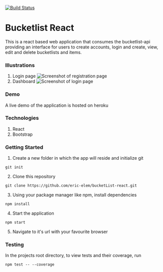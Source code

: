 [![Build Status](https://travis-ci.org/eric-elem/bucketlist-react.svg?branch=ft-authentication)](https://travis-ci.org/eric-elem/bucketlist-react)

# Bucketlist React

 This is a react based web application that consumes the bucketlist-api providing an interface for users to create accounts, login and create, view, edit and delete bucketlists and items.

### Illustrations
1. Login page
![Screenshot of registration page](/src/static/registration.png?raw=true "Registration Page")
2. Dashboard
![Screenshot of login page](/src/static/registration.png?raw=true "Login Page")
### Demo
A live demo of the application is hosted on heroku

### Technologies
1. React
2. Bootstrap

### Getting Started
1. Create a new folder in which the app will reside and initialize git
```
git init
```
2. Clone this repository 
```
git clone https://github.com/eric-elem/bucketList-react.git
```
3. Using your package manager like npm, install dependencies
```
npm install
```
4. Start the application
```
npm start
```
5. Navigate to it's url with your favourite browser

### Testing 
In the projects root directory, to view tests and their coverage, run 
```
npm test -- --coverage
```

